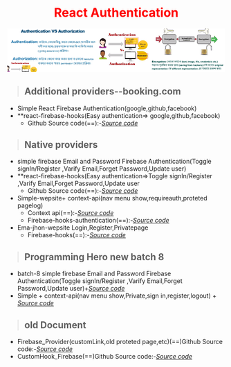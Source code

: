 <p>
 <h1 style="color:red;" align="center">React Authentication</h1>
</p>

 ![alt text](c.png)
 
> ## Additional providers--booking.com
- Simple React Firebase Authentication(google,github,facebook)
- **react-firebase-hooks(Easy authentication=> google,github,facebook)
  - Github Source code(==):-*[Source code](https://github.com/julfiker755/2023-authentication-google-facebook-github)*
>  ## Native providers
- simple firebase Email and Password Firebase Authentication(Toggle signIn/Register ,Varify Email,Forget Password,Update user)
- **react-firebase-hooks(Easy authentication=>Toggle signIn/Register ,Varify Email,Forget Password,Update user
  - Github Source code(==):-*[Source code](https://github.com/julfiker755/2023-authentication-Email-and-password)*
- Simple-wepsite+ context-api(nav menu show,requireauth,proteted pagelog)
   - Context api(==):-*[Source code](https://github.com/julfiker755/2023-simple-wepsite-context-api)*
   - Firebase-hooks-authentication(==):-*[Source code](https://github.com/julfiker755/2023-simple-wepsite-react-firebase-hooks)*
 - Ema-jhon-wepsite Login,Register,Privatepage
   - Firebase-hooks(==):-*[Source code](https://github.com/julfiker755/2023-ema-jhon-wepsite-login-register-private)*
> ## Programming Hero new batch 8
- batch-8 simple firebase Email and Password Firebase Authentication(Toggle signIn/Register ,Varify Email,Forget Password,Update user)+*[Source code](https://github.com/julfiker755/batch-8-email-and-pasword-authentication/tree/main)*
- Simple + context-api(nav menu show,Private,sign in,register,logout) + *[Source code](https://github.com/julfiker755/batch8-signin-signup-logout/tree/main)*
  
  
  
> ## old Document
- Firebase_Provider(customLink,old proteted page,etc)(==)Github Source code:-*[Source code](https://github.com/julfiker755/Firebase_Provider)*
- CustomHook_Firebase(==)Github Source code:-*[Source code](https://github.com/julfiker755/CustomHook_Firebase)*

